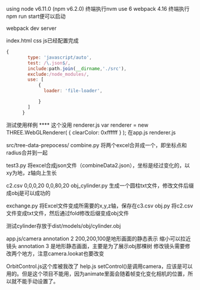 using node v6.11.0 (npm v6.2.0) 终端执行nvm use 6
webpack 4.16
终端执行npm run start便可以启动

webpack dev server

index.html css js已经配置完成

```javascript
{
        type: 'javascript/auto',
        test: /\.json$/,
        include:path.join(__dirname,'./src'),
        exclude:/node_modules/,
        use: [
            {
              loader: 'file-loader',

            }
        ]
      }
```
测试使用样例
**** 这个没用 renderer.js var renderer = new THREE.WebGLRenderer( { clearColor: 0xffffff } );
在app.js renderer.js

src/tree-data-prepocess/
combine.py 
将两个excel合并成一个，即坐标点和radius合并到一起

test3.py 
将excel合成json文件（combineData2.json），坐标是经过变化的，以xy为地，z轴向上生长

c2.csv
0,0,0,20
0,0,80,20
obj_cylinder.py
生成一个圆柱txt文件，修改文件后缀成obj是可以成功的

exchange.py
将Excel文件变成所需要的x,y,z轴，保存在c3.csv
obj.py
将c2.csv文件变成txt文件，然后通过fold修改后缀变成obj文件


测试cylinder存放于dist/models/obj/cylinder.obj

app.js/camera 
annotation 2
200,200,100是地形画面的静态表示
缩小可以拉近镜头
annotation 3
是地形静态画面，主要是为了展示obj那棵树
修改镜头需要修改两个地方，注意camera.lookat也要改变

OrbitControl.js这个库被我改了
help.js setControl()是调用camera，应该是可以用的。但是这个项目不能用，因为animate里面会随着帧变化变化相机的位置，所以就不能手动设置了。


